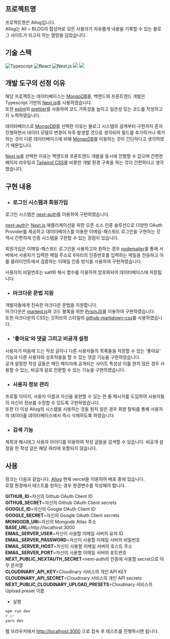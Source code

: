 ## 프로젝트명 
프로젝트명은 Allog입니다.  
Allog는 All + BLOG의 합성어로 모든 사용자가 자유롭게 내용을 기록할 수 있는 블로그 사이트가 되고자 하는 열망을 담았습니다.

## 기술 스택
![Typescript](https://img.shields.io/badge/-Typescript-007acc?style=for-the-badge&logo=typescript&logoColor=ffffff)
![React](https://img.shields.io/badge/React-222222?style=for-the-badge&logo=React)
![Next.js](https://img.shields.io/badge/Next.js-000000?style=for-the-badge&logo=Next.js&logoColor=white)
<img src="https://img.shields.io/badge/Tailwind CSS-06B6D4?style=for-the-badge&logo=Tailwind CSS&logoColor=white"/>
<img src="https://img.shields.io/badge/MongoDB-47A248?style=for-the-badge&logo=MongoDB&logoColor=white"/>


## 개발 도구의 선정 이유
해당 프로젝트는 데이터베이스는 [MongoDB](https://github.com/mongodb/mongo)를, 백엔드와 프론트엔드 개발은 Typescript 기반의 [Next.js](https://github.com/vercel/next.js)를 사용하였습니다.  
또한 [eslint](https://github.com/eslint/eslint)와 [prettier](https://github.com/prettier/prettier)를 사용하여 코드 가독성을 높이고 일관성 있는 코드를 작성하고자 노력하였습니다.    

데이터베이스로 [MongoDB](https://github.com/mongodb/mongo)를 선택한 이유는 블로그 시스템의 설계부터 구현까지 혼자 진행하면서 데이터 모델의 변경이 자주 발생할 것으로 생각되어 필드를 추가하거나 제거하는 것이 다른 데이터베이스에 비해 [MongoDB](https://github.com/mongodb/mongo)를 이용하는 것이 간단하다고 생각하였기 때문입니다.  

[Next.js](https://github.com/vercel/next.js)를 선택한 이유는 백엔드와 프론트엔드 개발을 동시에 진행할 수 있으며 간편한 페이지 라우팅과 [Tailwind CSS](https://github.com/tailwindlabs/tailwindcss)를 비롯한 개발 환경 구축을 하는 것이 간편하다고 생각했습니다.  

## 구현 내용
* ### 로그인 시스템과 회원가입
로그인 시스템은 [next-auth](https://github.com/nextauthjs/next-auth)를 이용하여 구현하였습니다.  

[next-auth](https://github.com/nextauthjs/next-auth)는 [Next.js](https://github.com/vercel/next.js) 애플리케이션을 위한 오픈 소스 인증 솔루션으로 다양한 OAuth Provider를 제공하고 데이터베이스를 이용한 이메일-패스워드 로그인을 구현하는 것 역시 간편하게 인증 시스템을 구현할 수 있는 장점이 있습니다.  

회원가입은 이메일-패스워드 로그인을 사용하고자 원하는 경우 [nodemailer](https://github.com/nodemailer/nodemailer)를 통해 서버에서 사용자가 입력한 메일 주소로 6자리의 인증번호를 입력하는 메일을 전송하고 이를 클라이언트에서 검증하는 이메일 인증 방식을 사용하여 구현하였습니다.  

사용자의 비밀번호는 salt와 해시 함수를 이용하여 암호화되어 데이터베이스에 저장됩니다.  
* ### 마크다운 문법 지원  
개발자들에게 친숙한 마크다운 문법을 지원합니다.  
마크다운은 [marked.js](https://github.com/markedjs/marked)와 코드 블록을 위한 [PrismJS](https://github.com/PrismJS/prism)를 이용하여 구현하였습니다.  
또한 마크다운의 CSS는 깃허브의 스타일의 [github-markdown-css](https://github.com/sindresorhus/github-markdown-css)를 사용하였습니다.
* ### '좋아요'와 댓글 그리고 비공개 설정
사용자가 마음에 드는 작성 글이나 다른 사용자들의 목록들을 저장할 수 있는 '좋아요' 기능과 다른 사용자와 상호작용을 할 수 있는 댓글 기능을 구현하였습니다.  
공개 설정한 작성 글들은 메인 페이지에 공개되는 사이트 특성상 이를 원치 않은 경우 사용할 수 있는, 비공개 글로 전환할 수 있는 기능을 구현하였습니다.  
* ### 사용자 정보 관리
프로필 이미지, 사용자 이름과 자신을 표현할 수 있는 한 줄 메시지를 도입하여 사용자들이 자신의 정보를 수정할 수 있도록 구현하였습니다.  
또한 더 이상 Allog의 시스템을 사용하는 것을 원치 않은 경우 회원 탈퇴를 통해 사용자의 데이터를 데이터베이스에서 즉시 삭제하도록 하였습니다.  
* ### 검색 기능
제목과 해시태그 사용자 아이디를 이용하여 작성 글들을 검색할 수 있습니다. 비공개 설정을 한 작성 글은 해당 쿼리에 포함되지 않습니다.  

## 사용
링크는 다음과 같습니다. [Allog](https://allog.vercel.app/) 현재 vercel을 이용하여 배포 중에 있습니다.  
로컬 환경에서 테스트를 원하는 경우 환경변수를 작성해야 합니다.  

**GITHUB_ID**=자신의 Github OAuth Client ID  
**GITHUB_SECRET**=자신의 Github OAuth Client secrets  
**GOOGLE_ID**=자신의 Google OAuth Client ID  
**GOOGLE_SECRET**=자신의 Google OAuth Client secrets  
**MONGODB_URI**=자신의 Mongodb Atlas 주소  
**BASE_URL**=http://localhost:3000    
**EMAIL_SERVER_USER**=자신이 사용할 이메일 서버의 유저 ID  
**EMAIL_SERVER_PASSWORD**=자신이 사용할 이메일 서버의 비밀번호  
**EMAIL_SERVER_HOST**=자신이 사용할 이메일 서버의 호스트 주소  
**EMAIL_SERVER_PORT**=자신이 사용할 이메일 서버의 포트번호  
**NEXT_PUBLIC_NEXTAUTH_SECRET**=next-auth의 인증에 사용할 secret으로 아무 문자열  
**CLOUDINARY_API_KEY**=Cloudinary 서비스의 개인 API KEY  
**CLOUDINARY_API_SECRET**=Cloudinary 서비스의 개인 API secrets  
**NEXT_PUBLIC_CLOUDINARY_UPLOAD_PRESETS**=Cloudinary 서비스의 Upload preset 이름  

* 실행
```bash
npm run dev
# or
yarn dev
```
웹 브라우저에서 [http://localhost:3000](http://localhost:3000) 으로 접속 후 테스트를 진행하시면 됩니다.
